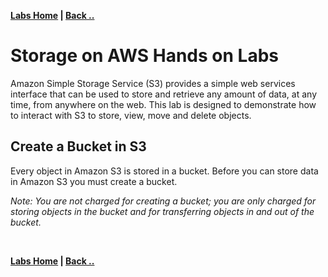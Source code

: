 **[Labs Home](../README.md) | [Back ..](README.md)**

# **Storage on AWS Hands on Labs**

Amazon Simple Storage Service (S3) provides a simple web services interface that can be used to store and retrieve any amount of data, at any time, from anywhere on the web. This lab is designed to demonstrate how to interact with S3 to store, view, move and delete objects.

## **Create a Bucket in S3**

Every object in Amazon S3 is stored in a bucket. Before you can store data in Amazon S3 you must create a bucket.

_Note: You are not charged for creating a bucket; you are only charged for storing objects in the bucket and for transferring objects in and out of the bucket._




<br>

**[Labs Home](../README.md) | [Back ..](README.md)**